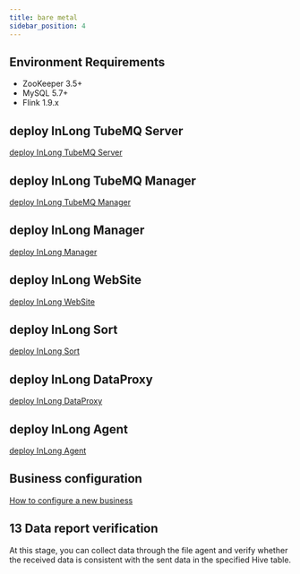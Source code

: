 ```yaml
---
title: bare metal
sidebar_position: 4
---
```


## Environment Requirements
- ZooKeeper 3.5+
- MySQL 5.7+
- Flink 1.9.x

## deploy InLong TubeMQ Server
[deploy InLong TubeMQ Server](modules/tubemq/quick_start.md)

## deploy InLong TubeMQ Manager
[deploy InLong TubeMQ Manager](modules/tubemq/tubemq-manager/quick_start.md)

## deploy InLong Manager
[deploy InLong Manager](modules/manager/quick_start.md)

## deploy InLong WebSite
[deploy InLong WebSite](modules/website/quick_start.md)

## deploy InLong Sort
[deploy InLong Sort](modules/sort/quick_start.md)

## deploy InLong DataProxy
[deploy InLong DataProxy](modules/dataproxy/quick_start.md)

## deploy InLong Agent
[deploy InLong Agent](modules/agent/quick_start.md)

## Business configuration
[How to configure a new business](docs/user_guide/user_manual)

## 13 Data report verification
At this stage, you can collect data through the file agent and verify whether the received data is consistent with the sent data in the specified Hive table.